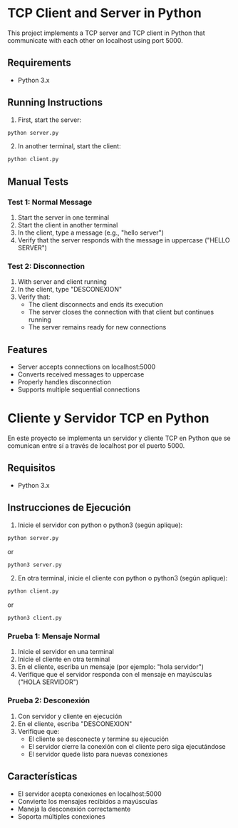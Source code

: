 # TCP Client and Server in Python

This project implements a TCP server and TCP client in Python that communicate with each other on localhost using port 5000.

## Requirements

- Python 3.x

## Running Instructions

1. First, start the server:
```bash
python server.py
```

2. In another terminal, start the client:
```bash
python client.py
```

## Manual Tests

### Test 1: Normal Message
1. Start the server in one terminal
2. Start the client in another terminal
3. In the client, type a message (e.g., "hello server")
4. Verify that the server responds with the message in uppercase ("HELLO SERVER")

### Test 2: Disconnection
1. With server and client running
2. In the client, type "DESCONEXION"
3. Verify that:
   - The client disconnects and ends its execution
   - The server closes the connection with that client but continues running
   - The server remains ready for new connections

## Features

- Server accepts connections on localhost:5000
- Converts received messages to uppercase
- Properly handles disconnection
- Supports multiple sequential connections


# Cliente y Servidor TCP en Python

En este proyecto se implementa un servidor y cliente TCP en Python que se comunican entre sí a través de localhost por el puerto 5000.

## Requisitos

- Python 3.x

## Instrucciones de Ejecución

1. Inicie el servidor con python o python3 (según aplique):
```bash
python server.py
```
or

```bash
python3 server.py
```


2. En otra terminal, inicie el cliente con python o python3 (según aplique):
```bash
python client.py
```
or

```bash
python3 client.py
```

### Prueba 1: Mensaje Normal
1. Inicie el servidor en una terminal
2. Inicie el cliente en otra terminal
3. En el cliente, escriba un mensaje (por ejemplo: "hola servidor")
4. Verifique que el servidor responda con el mensaje en mayúsculas ("HOLA SERVIDOR")

### Prueba 2: Desconexión
1. Con servidor y cliente en ejecución
2. En el cliente, escriba "DESCONEXION"
3. Verifique que:
   - El cliente se desconecte y termine su ejecución
   - El servidor cierre la conexión con el cliente pero siga ejecutándose
   - El servidor quede listo para nuevas conexiones

## Características

- El servidor acepta conexiones en localhost:5000
- Convierte los mensajes recibidos a mayúsculas
- Maneja la desconexión correctamente
- Soporta múltiples conexiones
